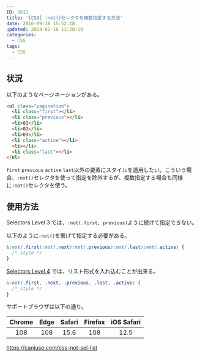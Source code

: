 ```yaml
---
ID: 2611
title: '[CSS] :not()セレクタを複数指定する方法'
date: 2016-09-18 15:52:18
updated: 2023-02-10 11:20:18
categories:
  - CSS
tags:
  - CSS
---
```


## 状況

以下のようなページネーションがある。

```html
<ul class="pagination">
  <li class="first"></li>
  <li class="previous"></li>
  <li>01</li>
  <li>02</li>
  <li>03</li>
  <li class="active"></li>
  <li></li>
  <li class="last"></li>
</ul>
```

`first` `previous` `active` `last`以外の要素にスタイルを適用したい。こういう場合、`:not()`セレクタを使って指定を除外するが、複数指定する場合も同様に`:not()`セレクタを使う。

## 使用方法

Selectors Level 3 では、`:not(.first, previous)`ように続けて指定できない。

以下のように`:not()`を繋げて指定する必要がある。

```css
&:not(.first):not(.next):not(.previous):not(.last):not(.active) {
  /* style */
}
```

[Selectors Level 4](https://drafts.csswg.org/selectors/#negation) では、リスト形式を入れ込むことが出来る。

```css
&:not(.first, .next, .previous, .last, .active) {
  /* style */
}
```

サポートブラウザは以下の通り。

| Chrome | Edge | Safari | Firefox | iOS Safari |
| :----: | :--: | :----: | :-----: | :--------: |
|  108   | 108  |  15.6  |   108   |    12.5    |

https://caniuse.com/css-not-sel-list
